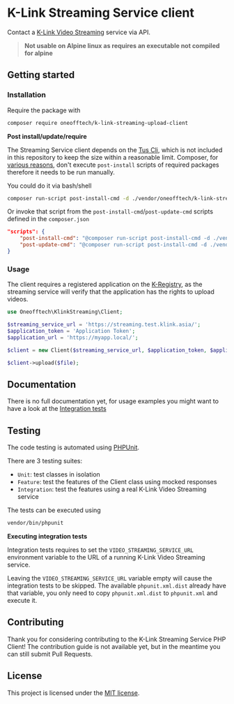 # K-Link Streaming Service client

Contact a [K-Link Video Streaming](https://github.com/k-box/k-link-video-streaming) service via API.

> **Not usable on Alpine linux as requires an executable not compiled for alpine**

## Getting started

### Installation

Require the package with

```bash
composer require oneofftech/k-link-streaming-upload-client
```

**Post install/update/require**

The Streaming Service client depends on the [Tus Cli](https://github.com/avvertix/tus-client-cli), 
which is not included in this repository to keep the size within a reasonable limit. Composer, 
for [various reasons](https://github.com/composer/composer/issues/1193), don't execute 
`post-install` scripts of required packages therefore it needs to be run manually.

You could do it via bash/shell

```bash
composer run-script post-install-cmd -d ./vendor/oneofftech/k-link-streaming-upload-client
```

Or invoke that script from the `post-install-cmd`/`post-update-cmd` scripts defined in the `composer.json`

```json
"scripts": {
    "post-install-cmd": "@composer run-script post-install-cmd -d ./vendor/oneofftech/k-link-streaming-upload-client",
    "post-update-cmd": "@composer run-script post-install-cmd -d ./vendor/oneofftech/k-link-streaming-upload-client"
}
```

### Usage

The client requires a registered application on the [K-Registry](https://github.com/k-box/k-link-registry), as the streaming service will verify that the application has the rights to upload videos.

```php
use Oneofftech\KlinkStreaming\Client;

$streaming_service_url = 'https://streaming.test.klink.asia/';
$application_token = 'Application Token';
$application_url = 'https://myapp.local/';

$client = new Client($streaming_service_url, $application_token, $application_url);

$client->upload($file);
```


## Documentation

There is no full documentation yet, for usage examples you might want to have a look at the [Integration tests](./tests/Integration/ClientUsageTest.php)


## Testing

The code testing is automated using [PHPUnit](https://phpunit.de/).

There are 3 testing suites:

- `Unit`: test classes in isolation
- `Feature`: test the features of the Client class using mocked responses
- `Integration`: test the features using a real K-Link Video Streaming service

The tests can be executed using

```bash
vendor/bin/phpunit
```

**Executing integration tests**

Integration tests requires to set the `VIDEO_STREAMING_SERVICE_URL` environment variable to the URL of a running K-Link Video Streaming service.

Leaving the `VIDEO_STREAMING_SERVICE_URL` variable empty will cause the integration tests to be skipped. The available `phpunit.xml.dist` already have that variable, you only need to copy `phpunit.xml.dist` to `phpunit.xml` and execute it.


## Contributing

Thank you for considering contributing to the K-Link Streaming Service PHP Client! The contribution guide is not available yet, but in the meantime you can still submit Pull Requests.

## License

This project is licensed under the [MIT license](./LICENSE).
